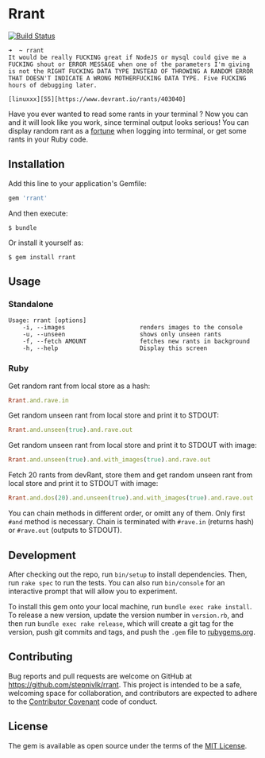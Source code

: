 # Rrant
[![Build Status](https://travis-ci.org/stepnivlk/rrant.svg?branch=master)](https://travis-ci.org/stepnivlk/rrant)

```
➜  ~ rrant
It would be really FUCKING great if NodeJS or mysql could give me a FUCKING shout or ERROR MESSAGE when one of the parameters I'm giving is not the RIGHT FUCKING DATA TYPE INSTEAD OF THROWING A RANDOM ERROR THAT DOESN'T INDICATE A WRONG MOTHERFUCKING DATA TYPE. Five FUCKING hours of debugging later.

[linuxxx][55][https://www.devrant.io/rants/403040]
```

Have you ever wanted to read some rants in your terminal ? Now you can and it will look like you work, since terminal output looks serious!
You can display random rant as a [fortune](https://wiki.archlinux.org/index.php/Fortune) when logging into terminal, or get some rants in your Ruby code.

## Installation

Add this line to your application's Gemfile:

```ruby
gem 'rrant'
```

And then execute:

    $ bundle

Or install it yourself as:

    $ gem install rrant

## Usage

### Standalone
```
Usage: rrant [options]
    -i, --images                     renders images to the console
    -u, --unseen                     shows only unseen rants
    -f, --fetch AMOUNT               fetches new rants in background
    -h, --help                       Display this screen
```

### Ruby

Get random rant from local store as a hash:
```ruby
Rrant.and.rave.in
```

Get random unseen rant from local store and print it to STDOUT:
```ruby
Rrant.and.unseen(true).and.rave.out
```

Get random unseen rant from local store and print it to STDOUT with image:
```ruby
Rrant.and.unseen(true).and.with_images(true).and.rave.out
```

Fetch 20 rants from devRant, store them and get random unseen rant from local store and print it to STDOUT with image:
```ruby
Rrant.and.dos(20).and.unseen(true).and.with_images(true).and.rave.out
```

You can chain methods in different order, or omitt any of them.
Only first ```#and``` method is necessary.
Chain is terminated with ```#rave.in``` (returns hash) or ```#rave.out``` (outputs to STDOUT).

## Development

After checking out the repo, run `bin/setup` to install dependencies. Then, run `rake spec` to run the tests. You can also run `bin/console` for an interactive prompt that will allow you to experiment.

To install this gem onto your local machine, run `bundle exec rake install`. To release a new version, update the version number in `version.rb`, and then run `bundle exec rake release`, which will create a git tag for the version, push git commits and tags, and push the `.gem` file to [rubygems.org](https://rubygems.org).

## Contributing

Bug reports and pull requests are welcome on GitHub at https://github.com/stepnivlk/rrant. This project is intended to be a safe, welcoming space for collaboration, and contributors are expected to adhere to the [Contributor Covenant](http://contributor-covenant.org) code of conduct.


## License

The gem is available as open source under the terms of the [MIT License](http://opensource.org/licenses/MIT).
